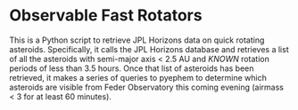 # Observable Fast Rotators

This is a Python script to retrieve JPL Horizons data on quick rotating asteroids.  Specifically, it calls the JPL Horizons database and retrieves a list of all the asteroids with semi-major axis < 2.5 AU and *KNOWN* rotation periods of less than 3.5 hours.  Once that list of asteroids has been retrieved, it makes a series of queries to pyephem to determine which asteroids are visible from Feder Observatory this coming evening (airmass < 3 for at least 60 minutes).
